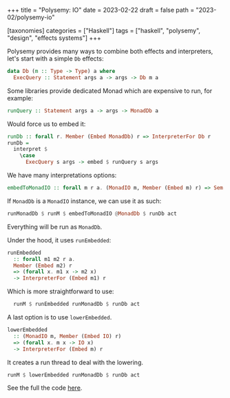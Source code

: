 +++
title = "Polysemy: IO"
date = 2023-02-22
draft = false
path = "2023-02/polysemy-io"

[taxonomies]
categories = ["Haskell"]
tags = ["haskell", "polysemy", "design", "effects systems"]
+++

Polysemy provides many ways to combine both effects and interpreters, let's start with a simple `Db` effects:

```haskell
data Db (m :: Type -> Type) a where
  ExecQuery :: Statement args a -> args -> Db m a
```

Some libraries provide dedicated Monad which are expensive to run, for example:

```haskell
runQuery :: Statement args a -> args -> MonadDb a
```

Would force us to embed it:

```haskell
runDb :: forall r. Member (Embed MonadDb) r => InterpreterFor Db r
runDb =
  interpret $
    \case
      ExecQuery s args -> embed $ runQuery s args
```

We have many interpretations options:

```haskell
embedToMonadIO :: forall m r a. (MonadIO m, Member (Embed m) r) => Sem (Embed IO ': r) a -> Sem r a
```

If `MonadDb` is a `MonadIO` instance, we can use it as such:

```haskell
runMonadDb $ runM $ embedToMonadIO @MonadDb $ runDb act
```

Everything will be run as `MonadDb`.

Under the hood, it uses `runEmbedded`:

```haskell
runEmbedded
  :: forall m1 m2 r a.
  Member (Embed m2) r
  => (forall x. m1 x -> m2 x)
  -> InterpreterFor (Embed m1) r
```

Which is more straightforward to use:

```haskell
  runM $ runEmbedded runMonadDb $ runDb act
```

A last option is to use `lowerEmbedded`.

```haskell
lowerEmbedded
  :: (MonadIO m, Member (Embed IO) r)
  => (forall x. m x -> IO x)
  -> InterpreterFor (Embed m) r
```

It creates a run thread to deal with the lowering.

```haskell
runM $ lowerEmbedded runMonadDb $ runDb act
```

See the full the code [here](https://github.com/blackheaven/blackheaven.github.io/blob/master/content/code/polysemy/src/IO.hs).
